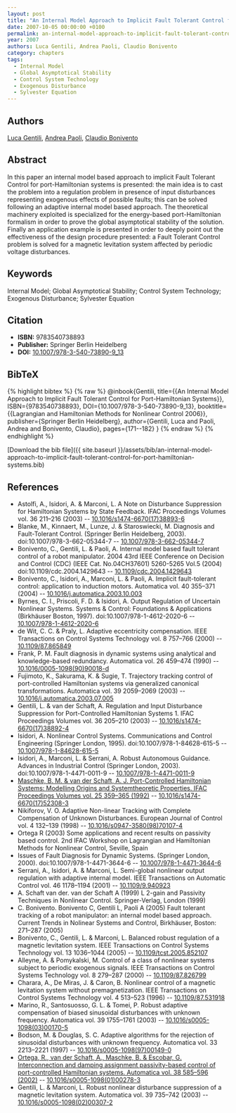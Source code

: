 ```yaml
---
layout: post
title: "An Internal Model Approach to Implicit Fault Tolerant Control for Port-Hamiltonian Systems"
date: 2007-10-05 00:00:00 +0100
permalink: an-internal-model-approach-to-implicit-fault-tolerant-control-for-port-hamiltonian-systems
year: 2007
authors: Luca Gentili, Andrea Paoli, Claudio Bonivento
category: chapters
tags:
  - Internal Model
  - Global Asymptotical Stability
  - Control System Technology
  - Exogenous Disturbance
  - Sylvester Equation
---
```

 
## Authors
[Luca Gentili](authors/luca-gentili), [Andrea Paoli](authors/andrea-paoli), [Claudio Bonivento](authors/claudio-bonivento)
 
## Abstract
In this paper an internal model based approach to implicit Fault Tolerant Control for port-Hamiltonian systems is presented: the main idea is to cast the problem into a regulation problem in presence of input disturbances representing exogenous effects of possible faults; this can be solved following an adaptive internal model based approach. The theoretical machinery exploited is specialized for the energy-based port-Hamiltonian formalism in order to prove the global asymptotical stability of the solution. Finally an application example is presented in order to deeply point out the effectiveness of the design procedure presented: a Fault Tolerant Control problem is solved for a magnetic levitation system affected by periodic voltage disturbances.
 
## Keywords
Internal Model; Global Asymptotical Stability; Control System Technology; Exogenous Disturbance; Sylvester Equation
 
## Citation
- **ISBN:** 9783540738893
- **Publisher:** Springer Berlin Heidelberg
- **DOI:** [10.1007/978-3-540-73890-9_13](https://doi.org/10.1007/978-3-540-73890-9_13)
 
## BibTeX
{% highlight bibtex %}
{% raw %}
@inbook{Gentili,
  title={{An Internal Model Approach to Implicit Fault Tolerant Control for Port-Hamiltonian Systems}},
  ISBN={9783540738893},
  DOI={10.1007/978-3-540-73890-9_13},
  booktitle={{Lagrangian and Hamiltonian Methods for Nonlinear Control 2006}},
  publisher={Springer Berlin Heidelberg},
  author={Gentili, Luca and Paoli, Andrea and Bonivento, Claudio},
  pages={171--182}
}
{% endraw %}
{% endhighlight %}
 
[Download the bib file]({{ site.baseurl }}/assets/bib/an-internal-model-approach-to-implicit-fault-tolerant-control-for-port-hamiltonian-systems.bib)
 
## References
- Astolfi, A., Isidori, A. & Marconi, L. A Note on Disturbance Suppression for Hamiltonian Systems by State Feedback. IFAC Proceedings Volumes vol. 36 211–216 (2003) -- [10.1016/s1474-6670(17)38893-6](https://doi.org/10.1016/s1474-6670(17)38893-6)
- Blanke, M., Kinnaert, M., Lunze, J. & Staroswiecki, M. Diagnosis and Fault-Tolerant Control. (Springer Berlin Heidelberg, 2003). doi:10.1007/978-3-662-05344-7 -- [10.1007/978-3-662-05344-7](https://doi.org/10.1007/978-3-662-05344-7)
- Bonivento, C., Gentili, L. & Paoli, A. Internal model based fault tolerant control of a robot manipulator. 2004 43rd IEEE Conference on Decision and Control (CDC) (IEEE Cat. No.04CH37601) 5260-5265 Vol.5 (2004) doi:10.1109/cdc.2004.1429643 -- [10.1109/cdc.2004.1429643](https://doi.org/10.1109/cdc.2004.1429643)
- Bonivento, C., Isidori, A., Marconi, L. & Paoli, A. Implicit fault-tolerant control: application to induction motors. Automatica vol. 40 355–371 (2004) -- [10.1016/j.automatica.2003.10.003](https://doi.org/10.1016/j.automatica.2003.10.003)
- Byrnes, C. I., Priscoli, F. D. & Isidori, A. Output Regulation of Uncertain Nonlinear Systems. Systems &amp; Control: Foundations &amp; Applications (Birkhäuser Boston, 1997). doi:10.1007/978-1-4612-2020-6 -- [10.1007/978-1-4612-2020-6](https://doi.org/10.1007/978-1-4612-2020-6)
- de Wit, C. C. & Praly, L. Adaptive eccentricity compensation. IEEE Transactions on Control Systems Technology vol. 8 757–766 (2000) -- [10.1109/87.865849](https://doi.org/10.1109/87.865849)
- Frank, P. M. Fault diagnosis in dynamic systems using analytical and knowledge-based redundancy. Automatica vol. 26 459–474 (1990) -- [10.1016/0005-1098(90)90018-d](https://doi.org/10.1016/0005-1098(90)90018-d)
- Fujimoto, K., Sakurama, K. & Sugie, T. Trajectory tracking control of port-controlled Hamiltonian systems via generalized canonical transformations. Automatica vol. 39 2059–2069 (2003) -- [10.1016/j.automatica.2003.07.005](https://doi.org/10.1016/j.automatica.2003.07.005)
- Gentili, L. & van der Schaft, A. Regulation and Input Disturbance Suppression for Port-Controlled Hamiltonian Systems 1. IFAC Proceedings Volumes vol. 36 205–210 (2003) -- [10.1016/s1474-6670(17)38892-4](https://doi.org/10.1016/s1474-6670(17)38892-4)
- Isidori, A. Nonlinear Control Systems. Communications and Control Engineering (Springer London, 1995). doi:10.1007/978-1-84628-615-5 -- [10.1007/978-1-84628-615-5](https://doi.org/10.1007/978-1-84628-615-5)
- Isidori, A., Marconi, L. & Serrani, A. Robust Autonomous Guidance. Advances in Industrial Control (Springer London, 2003). doi:10.1007/978-1-4471-0011-9 -- [10.1007/978-1-4471-0011-9](https://doi.org/10.1007/978-1-4471-0011-9)
- [Maschke, B. M. & van der Schaft, A. J. Port-Controlled Hamiltonian Systems: Modelling Origins and Systemtheoretic Properties. IFAC Proceedings Volumes vol. 25 359–365 (1992)](port-controlled-hamiltonian-systems-modelling-origins-and-systemtheoretic-properties) -- [10.1016/s1474-6670(17)52308-3](https://doi.org/10.1016/s1474-6670(17)52308-3)
- Nikiforov, V. O. Adaptive Non-linear Tracking with Complete Compensation of Unknown Disturbances. European Journal of Control vol. 4 132–139 (1998) -- [10.1016/s0947-3580(98)70107-4](https://doi.org/10.1016/s0947-3580(98)70107-4)
- Ortega R (2003) Some applications and recent results on passivity based control. 2nd IFAC Workshop on Lagrangian and Hamiltonian Methods for Nonlinear Control, Seville, Spain
- Issues of Fault Diagnosis for Dynamic Systems. (Springer London, 2000). doi:10.1007/978-1-4471-3644-6 -- [10.1007/978-1-4471-3644-6](https://doi.org/10.1007/978-1-4471-3644-6)
- Serrani, A., Isidori, A. & Marconi, L. Semi-global nonlinear output regulation with adaptive internal model. IEEE Transactions on Automatic Control vol. 46 1178–1194 (2001) -- [10.1109/9.940923](https://doi.org/10.1109/9.940923)
- A. Schaft van der. van der Schaft A (1999) L 2-gain and Passivity Techniques in Nonlinear Control. Springer-Verlag, London (1999)
- C. Bonivento. Bonivento C, Gentili L, Paoli A (2005) Fault tolerant tracking of a robot manipulator: an internal model based approach. Current Trends in Nolinear Systems and Control, Birkhäuser, Boston: 271–287 (2005)
- Bonivento, C., Gentili, L. & Marconi, L. Balanced robust regulation of a magnetic levitation system. IEEE Transactions on Control Systems Technology vol. 13 1036–1044 (2005) -- [10.1109/tcst.2005.852107](https://doi.org/10.1109/tcst.2005.852107)
- Alleyne, A. & Pomykalski, M. Control of a class of nonlinear systems subject to periodic exogenous signals. IEEE Transactions on Control Systems Technology vol. 8 279–287 (2000) -- [10.1109/87.826799](https://doi.org/10.1109/87.826799)
- Charara, A., De Miras, J. & Caron, B. Nonlinear control of a magnetic levitation system without premagnetization. IEEE Transactions on Control Systems Technology vol. 4 513–523 (1996) -- [10.1109/87.531918](https://doi.org/10.1109/87.531918)
- Marino, R., Santosuosso, G. L. & Tomei, P. Robust adaptive compensation of biased sinusoidal disturbances with unknown frequency. Automatica vol. 39 1755–1761 (2003) -- [10.1016/s0005-1098(03)00170-5](https://doi.org/10.1016/s0005-1098(03)00170-5)
- Bodson, M. & Douglas, S. C. Adaptive algorithms for the rejection of sinusoidal disturbances with unknown frequency. Automatica vol. 33 2213–2221 (1997) -- [10.1016/s0005-1098(97)00149-0](https://doi.org/10.1016/s0005-1098(97)00149-0)
- [Ortega, R., van der Schaft, A., Maschke, B. & Escobar, G. Interconnection and damping assignment passivity-based control of port-controlled Hamiltonian systems. Automatica vol. 38 585–596 (2002)](interconnection-and-damping-assignment-passivity-based-control-of-port-controlled-hamiltonian-systems) -- [10.1016/s0005-1098(01)00278-3](https://doi.org/10.1016/s0005-1098(01)00278-3)
- Gentili, L. & Marconi, L. Robust nonlinear disturbance suppression of a magnetic levitation system. Automatica vol. 39 735–742 (2003) -- [10.1016/s0005-1098(02)00307-2](https://doi.org/10.1016/s0005-1098(02)00307-2)

